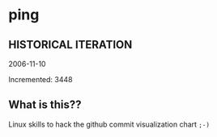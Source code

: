 # ping

## HISTORICAL ITERATION
2006-11-10

Incremented: 3448

## What is this?? 
Linux skills to hack the github commit visualization chart `;-)`
